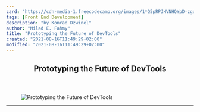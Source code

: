 ```yaml
---
card: "https://cdn-media-1.freecodecamp.org/images/1*Q5pRPJHVNHQYpD-zgd5_Dg.png"
tags: [Front End Development]
description: "by Konrad Dzwinel"
author: "Milad E. Fahmy"
title: "Prototyping the Future of DevTools"
created: "2021-08-16T11:49:29+02:00"
modified: "2021-08-16T11:49:29+02:00"
---
```

<div class="site-wrapper">
<main id="site-main" class="site-main outer">
<div class="inner">
<article class="post-full post tag-front-end-development tag-javascript tag-web-development tag-tech tag-technology ">
<header class="post-full-header">
<h1 class="post-full-title">Prototyping the Future of DevTools</h1>
</header>
<figure class="post-full-image">
<picture>
<source media="(max-width: 700px)" sizes="1px" srcset="data:image/gif;base64,R0lGODlhAQABAIAAAAAAAP///yH5BAEAAAAALAAAAAABAAEAAAIBRAA7 1w">
<source media="(min-width: 701px)" sizes="(max-width: 800px) 400px,
(max-width: 1170px) 700px,
1400px" srcset="https://cdn-media-1.freecodecamp.org/images/1*Q5pRPJHVNHQYpD-zgd5_Dg.png 300w,
https://cdn-media-1.freecodecamp.org/images/1*Q5pRPJHVNHQYpD-zgd5_Dg.png 600w,
https://cdn-media-1.freecodecamp.org/images/1*Q5pRPJHVNHQYpD-zgd5_Dg.png 1000w,
https://cdn-media-1.freecodecamp.org/images/1*Q5pRPJHVNHQYpD-zgd5_Dg.png 2000w">
<img onerror="this.style.display='none'" src="https://cdn-media-1.freecodecamp.org/images/1*Q5pRPJHVNHQYpD-zgd5_Dg.png" alt="Prototyping the Future of DevTools">
</picture>
</figure>
<section class="post-full-content">
<div class="post-content medium-migrated-article">
</div>
<hr>
</section>
</article>
</div>
</main>
</div>
<!-- Google Tag Manager (noscript) -->
<!-- End Google Tag Manager (noscript) -->
